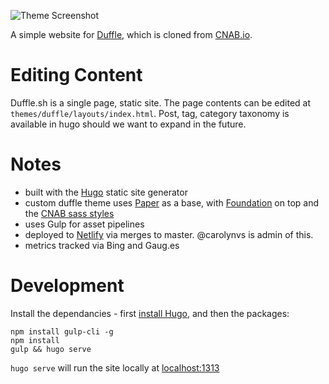![Theme Screenshot](https://github.com/deislabs/duffle.sh/blob/master/themes/duffle/img/theme.png?raw=true)

A simple website for [Duffle](https://github.com/deislabs/duffle), which is cloned from [CNAB.io](https://github.com/deislabs/cnab.io).

# Editing Content

Duffle.sh is a single page, static site. The page contents can be edited at `themes/duffle/layouts/index.html`. Post, tag, category taxonomy is available in hugo should we want to expand in the future.

# Notes

* built with the [Hugo](https://gohugo.io/) static site generator
* custom duffle theme uses [Paper](https://github.com/nanxiaobei/hugo-paper/) as a base, with [Foundation](https://foundation.zurb.com/sites/docs/v/5.5.3/) on top and the [CNAB sass styles](https://github.com/deislabs/cnab.io/tree/master/themes/cnab)
* uses Gulp for asset pipelines
* deployed to [Netlify](https://app.netlify.com/) via merges to master. @carolynvs is admin of this. 
* metrics tracked via Bing and Gaug.es

# Development

Install the dependancies - first [install Hugo](https://gohugo.io/getting-started/installing/), and then the packages:

```
npm install gulp-cli -g
npm install
gulp && hugo serve
```

`hugo serve` will run the site locally at [localhost:1313](http://localhost:1313/)
